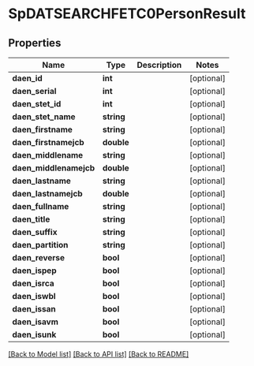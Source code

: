 # SpDATSEARCHFETC0PersonResult

## Properties
Name | Type | Description | Notes
------------ | ------------- | ------------- | -------------
**daen_id** | **int** |  | [optional] 
**daen_serial** | **int** |  | [optional] 
**daen_stet_id** | **int** |  | [optional] 
**daen_stet_name** | **string** |  | [optional] 
**daen_firstname** | **string** |  | [optional] 
**daen_firstnamejcb** | **double** |  | [optional] 
**daen_middlename** | **string** |  | [optional] 
**daen_middlenamejcb** | **double** |  | [optional] 
**daen_lastname** | **string** |  | [optional] 
**daen_lastnamejcb** | **double** |  | [optional] 
**daen_fullname** | **string** |  | [optional] 
**daen_title** | **string** |  | [optional] 
**daen_suffix** | **string** |  | [optional] 
**daen_partition** | **string** |  | [optional] 
**daen_reverse** | **bool** |  | [optional] 
**daen_ispep** | **bool** |  | [optional] 
**daen_isrca** | **bool** |  | [optional] 
**daen_iswbl** | **bool** |  | [optional] 
**daen_issan** | **bool** |  | [optional] 
**daen_isavm** | **bool** |  | [optional] 
**daen_isunk** | **bool** |  | [optional] 

[[Back to Model list]](../README.md#documentation-for-models) [[Back to API list]](../README.md#documentation-for-api-endpoints) [[Back to README]](../README.md)


